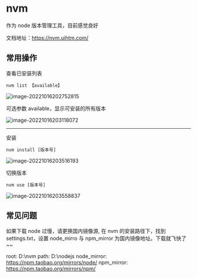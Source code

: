 # nvm

作为 node 版本管理工具，目前感觉良好

文档地址：https://nvm.uihtm.com/

## 常用操作

查看已安装列表

```
nvm list 【available】
```

![image-20221016202752815](https://gitee.com/sjy666666/image-host/raw/master/img/image-20221016202752815.png)

可选参数 available，显示可安装的所有版本

![image-20221016203118072](https://gitee.com/sjy666666/image-host/raw/master/img/image-20221016203118072.png)

---

安装

```
nvm install [版本号]
```

![image-20221016203516193](https://gitee.com/sjy666666/image-host/raw/master/img/image-20221016203516193.png)

切换版本

```
nvm use [版本号]
```

![image-20221016203558837](https://gitee.com/sjy666666/image-host/raw/master/img/image-20221016203558837.png)

## 常见问题

如果下载 node 过慢，请更换国内镜像源, 在 nvm 的安装路径下，找到 settings.txt，设置 node_mirro 与 npm_mirror 为国内镜像地址。下载就飞快了~~

root: D:\nvm path: D:\nodejs node_mirror: https://npm.taobao.org/mirrors/node/ npm_mirror: https://npm.taobao.org/mirrors/npm/
